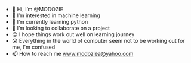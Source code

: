 - 👋 Hi, I’m @MODOZIE
- 👀 I’m interested in machine learning
- 🌱 I’m currently learning python
- 💞️ I’m looking to collaborate on a project
- 😔 I hope things work out well on learning journey
- 😰 Everything in the world of computer seem not to be working out for me, I'm confused
- 📫 How to reach me www.modoziea@yahoo.com

<!---
MODOZIE/MODOZIE is a ✨ special ✨ repository because its `README.md` (this file) appears on your GitHub profile.
You can click the Preview link to take a look at your changes.
--->
